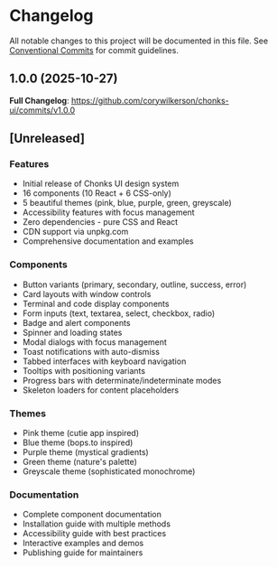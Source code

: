 # Changelog

All notable changes to this project will be documented in this file. See [Conventional Commits](https://conventionalcommits.org) for commit guidelines.

## 1.0.0 (2025-10-27)

**Full Changelog**: https://github.com/corywilkerson/chonks-ui/commits/v1.0.0

## [Unreleased]

### Features
- Initial release of Chonks UI design system
- 16 components (10 React + 6 CSS-only)
- 5 beautiful themes (pink, blue, purple, green, greyscale)
- Accessibility features with focus management
- Zero dependencies - pure CSS and React
- CDN support via unpkg.com
- Comprehensive documentation and examples

### Components
- Button variants (primary, secondary, outline, success, error)
- Card layouts with window controls
- Terminal and code display components
- Form inputs (text, textarea, select, checkbox, radio)
- Badge and alert components
- Spinner and loading states
- Modal dialogs with focus management
- Toast notifications with auto-dismiss
- Tabbed interfaces with keyboard navigation
- Tooltips with positioning variants
- Progress bars with determinate/indeterminate modes
- Skeleton loaders for content placeholders

### Themes
- Pink theme (cutie app inspired)
- Blue theme (bops.to inspired)
- Purple theme (mystical gradients)
- Green theme (nature's palette)
- Greyscale theme (sophisticated monochrome)

### Documentation
- Complete component documentation
- Installation guide with multiple methods
- Accessibility guide with best practices
- Interactive examples and demos
- Publishing guide for maintainers
